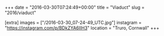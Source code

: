 +++
date = "2016-03-30T07:24:49+00:00"
title = "Viaduct"
slug = "2016/viaduct"

[extra]
images = ["/2016-03-30_07-24-49_UTC.jpg"]
instagram = "https://instagram.com/p/BDkZYA6IIH3"
location = "Truro, Cornwall"
+++
